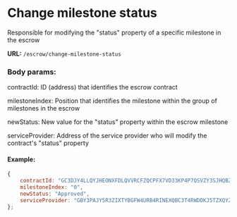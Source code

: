 # Change milestone status

Responsible for modifying the "status" property of a specific milestone in the escrow

**URL:** `/escrow/change-milestone-status`

### Body params:

contractId: ID (address) that identifies the escrow contract

milestoneIndex: Position that identifies the milestone within the group of milestones in the escrow

newStatus: New value for the "status" property within the escrow milestone

serviceProvider: Address of the service provider who will modify the contract's "status" property

#### Example:

```jsx
{
	contractId: "GC3DJY4LLQYJHEONXFDLQVVRCFZQCPFX7VD33KP4P7QSVZY3SJHQBZGV",
	milestoneIndex: "0", 
	newStatus: "Approved",
	serviceProvider: "GBY3PAJY5R3ZIXTYBGFW4URB4RINEXQBC3T4RWDDKJ5TZXQYZUN6A4TP"
};
```

